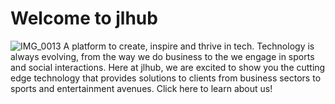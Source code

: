 # Welcome to jlhub
![IMG_0013](https://user-images.githubusercontent.com/108901737/223552852-0662c310-c202-4511-9052-dfe5cafd6473.JPG)
A platform to create, inspire and thrive in tech.
Technology is always evolving, from the way we do business to the we engage in sports and social interactions. 
Here at jlhub, we are excited to show you the cutting edge technology that provides solutions to clients from business sectors to sports and entertainment avenues.
Click here to learn about us! 
